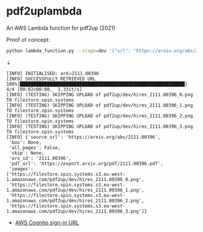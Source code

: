 # pdf2uplambda

An AWS Lambda function for pdf2up (2021)

Proof of concept:

```sh
python lambda_function.py --stage=dev '{"url": "https://arxiv.org/abs/2111.00396"}'
```
⇣
```
[INFO] INITIALISED: arX⠶2111.00396
[INFO] SUCCESSFULLY RETRIEVED URL
100%|█████████████████████████████████████████████████████████████| 4/4 [00:02<00:00,  1.33it/s]
[INFO] (TESTING) SKIPPING UPLOAD of pdf2up/dev/hires_2111.00396_0.png TO filestore.spin.systems
[INFO] (TESTING) SKIPPING UPLOAD of pdf2up/dev/hires_2111.00396_1.png TO filestore.spin.systems
[INFO] (TESTING) SKIPPING UPLOAD of pdf2up/dev/hires_2111.00396_2.png TO filestore.spin.systems
[INFO] (TESTING) SKIPPING UPLOAD of pdf2up/dev/hires_2111.00396_3.png TO filestore.spin.systems
[INFO] {'source_url': 'https://arxiv.org/abs/2111.00396',
 'box': None,
 'all_pages': False,
 'skip': None,
 'arx_id': '2111.00396',
 'pdf_url': 'https://export.arxiv.org/pdf/2111.00396.pdf',
 'images':
['https://filestore.spin.systems.s3.eu-west-1.amazonaws.com/pdf2up/dev/hires_2111.00396_0.png',
 'https://filestore.spin.systems.s3.eu-west-1.amazonaws.com/pdf2up/dev/hires_2111.00396_1.png',
 'https://filestore.spin.systems.s3.eu-west-1.amazonaws.com/pdf2up/dev/hires_2111.00396_2.png',
 'https://filestore.spin.systems.s3.eu-west-1.amazonaws.com/pdf2up/dev/hires_2111.00396_3.png']}
```

- [AWS Cognito sign-in URL](https://spin-systems-user-pool.auth.eu-west-2.amazoncognito.com/login?client_id=af1ikj2ceed6npeujfqnralmb&response_type=code&scope=email+openid+phone&redirect_uri=https%3A%2F%2Fqrx.spin.systems%pdf2up)
